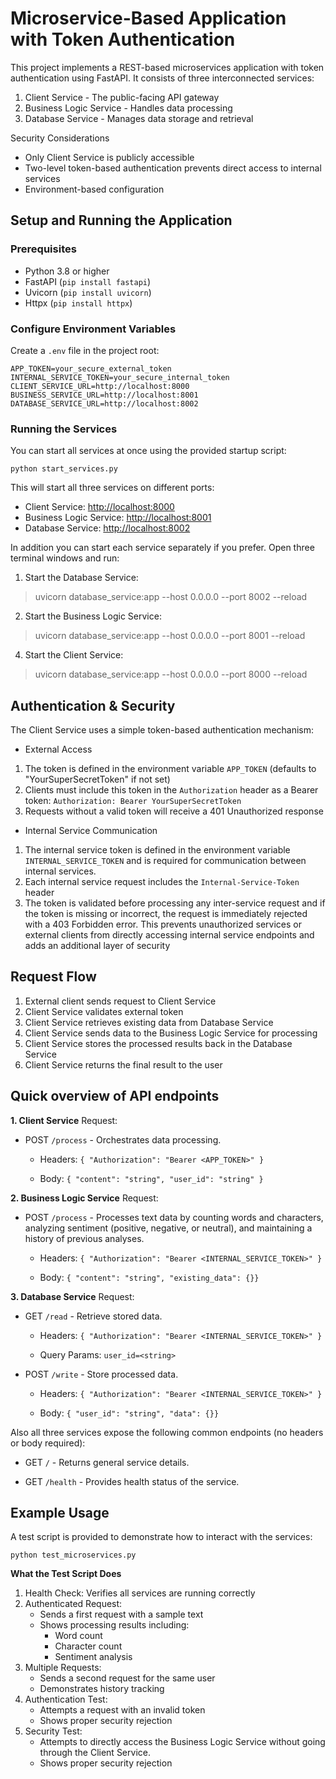 # Microservice-Based Application with Token Authentication
This project implements a REST-based microservices application with token authentication using FastAPI. It consists of three interconnected services:
 1. Client Service - The public-facing API gateway
 2.  Business Logic Service - Handles data processing
3.  Database Service - Manages data storage and retrieval

Security Considerations

-   Only Client Service is publicly accessible
-   Two-level token-based authentication prevents direct access to internal services
-   Environment-based configuration
## Setup and Running the Application

### Prerequisites

-   Python 3.8 or higher
-   FastAPI (`pip install fastapi`)
-   Uvicorn (`pip install uvicorn`)
-   Httpx (`pip install httpx`)

### Configure Environment Variables
Create a `.env` file in the project root:

    APP_TOKEN=your_secure_external_token
    INTERNAL_SERVICE_TOKEN=your_secure_internal_token
    CLIENT_SERVICE_URL=http://localhost:8000
    BUSINESS_SERVICE_URL=http://localhost:8001
    DATABASE_SERVICE_URL=http://localhost:8002

### Running the Services

You can start all services at once using the provided startup script:

`python start_services.py`

This will start all three services on different ports:

-   Client Service: [http://localhost:8000](http://localhost:8000)
-   Business Logic Service: [http://localhost:8001](http://localhost:8001)
-   Database Service: [http://localhost:8002](http://localhost:8002)

In addition you can start each service separately if you prefer. Open three terminal windows and run:

1.  Start the Database Service:
> uvicorn database_service:app --host 0.0.0.0 --port 8002 --reload
    
2.  Start the Business Logic Service:
> uvicorn database_service:app --host 0.0.0.0 --port 8001 --reload
    
4.  Start the Client Service:
> uvicorn database_service:app --host 0.0.0.0 --port 8000 --reload

## Authentication & Security
The Client Service uses a simple token-based authentication mechanism:
* External Access
1.  The token is defined in the environment variable `APP_TOKEN` (defaults to "YourSuperSecretToken" if not set)
2.  Clients must include this token in the `Authorization` header as a Bearer token:
    `Authorization: Bearer YourSuperSecretToken`
3.  Requests without a valid token will receive a 401 Unauthorized response
	
* Internal Service Communication
1. The internal service token is defined in the environment variable `INTERNAL_SERVICE_TOKEN` and is required for communication between internal services.
2. Each internal service request includes the `Internal-Service-Token` header
3. The token is validated before processing any inter-service request and if the token is missing or incorrect, the request is immediately rejected with a 403 Forbidden error. This prevents unauthorized services or external clients from directly accessing internal service endpoints and adds an additional layer of security

## Request Flow

1.  External client sends request to Client Service
2.  Client Service validates external token
3.  Client Service retrieves existing data from Database Service
4.  Client Service sends data to the Business Logic Service for processing
5.  Client Service stores the processed results back in the Database Service
6.  Client Service returns the final result to the user

## Quick overview of API endpoints

**1.  Client Service**
Request:
-   POST  `/process`  - Orchestrates data processing.
    -   Headers:  `{ "Authorization": "Bearer <APP_TOKEN>" }`
        
    -   Body:  `{ "content": "string", "user_id": "string" }`
    
**2.  Business Logic Service**
	Request:
-   POST  `/process`  - Processes text data by counting words and characters, analyzing sentiment (positive, negative, or neutral), and maintaining a history of previous analyses.
    
    -   Headers: `{ "Authorization": "Bearer <INTERNAL_SERVICE_TOKEN>" }`
        
    -   Body:  `{ "content": "string", "existing_data": {}}`
        
**3.  Database Service**
Request:
-   GET  `/read`  - Retrieve stored data.
    
    -   Headers: `{ "Authorization": "Bearer <INTERNAL_SERVICE_TOKEN>" }`
        
    -   Query Params:  `user_id=<string>`
        
-   POST  `/write`  - Store processed data.
    
     -   Headers: `{ "Authorization": "Bearer <INTERNAL_SERVICE_TOKEN>" }`
        
    -   Body:  `{ "user_id": "string", "data": {}}`
        

Also all three services expose the following common endpoints (no headers or body required):

-   GET  `/`  - Returns general service details.
    
-   GET  `/health`  - Provides health status of the service.
## Example Usage

A test script is provided to demonstrate how to interact with the services:

`python test_microservices.py`

**What the Test Script Does**

1.  Health Check: Verifies all services are running correctly
2.  Authenticated Request:
    -   Sends a first request with a sample text
    -   Shows processing results including:
        -   Word count
        -   Character count
        -   Sentiment analysis
3.  Multiple Requests:
    -   Sends a second request for the same user
    -   Demonstrates history tracking
4.  Authentication Test:
    -   Attempts a request with an invalid token
    -   Shows proper security rejection
5. Security Test:
	- Attempts to directly access the Business Logic Service without going through the Client Service.
	- Shows proper security rejection
